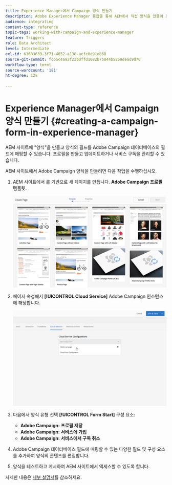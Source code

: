 ```yaml
---
title: Experience Manager에서 Campaign 양식 만들기
description: Adobe Experience Manager 통합을 통해 AEM에서 직접 양식을 만들어 프로필을 만들고 업데이트하거나 구독을 관리할 수 있습니다.
audience: integrating
content-type: reference
topic-tags: working-with-campaign-and-experience-manager
feature: Triggers
role: Data Architect
level: Intermediate
exl-id: 61683639-3f71-4652-a138-acfc0e91e868
source-git-commit: fcb5c4a92f23bdffd1082b7b044b5859dead9d70
workflow-type: tm+mt
source-wordcount: '181'
ht-degree: 12%

---
```


# Experience Manager에서 Campaign 양식 만들기 {#creating-a-campaign-form-in-experience-manager}

AEM 사이트에 &quot;양식&quot;을 만들고 양식의 필드를 Adobe Campaign 데이터베이스의 필드에 매핑할 수 있습니다. 프로필을 만들고 업데이트하거나 서비스 구독을 관리할 수 있습니다.

AEM 사이트에서 Adobe Campaign 양식을 만들려면 다음 작업을 수행하십시오.

1. AEM 사이트에서 를 기반으로 새 페이지를 만듭니다. **Adobe Campaign 프로필** 템플릿.

   ![](assets/aem_content_forms.png)

1. 페이지 속성에서 **[!UICONTROL Cloud Service]** Adobe Campaign 인스턴스에 해당합니다.

   ![](assets/aem_content_forms_2.png)

1. 다음에서 양식 유형 선택 **[!UICONTROL Form Start]** 구성 요소:

   * **Adobe Campaign: 프로필 저장**
   * **Adobe Campaign: 서비스에 가입**
   * **Adobe Campaign: 서비스에서 구독 취소**

1. Adobe Campaign 데이터베이스 필드에 매핑할 수 있는 다양한 필드 및 구성 요소를 추가하여 양식의 콘텐츠를 편집합니다.
1. 양식을 테스트하고 게시하여 AEM 사이트에서 액세스할 수 있도록 합니다.

자세한 내용은 [세부 설명서](https://experienceleague.adobe.com/docs/experience-manager-65/authoring/aem-adobe-campaign/adobe-campaign-forms.html)를 참조하세요.
